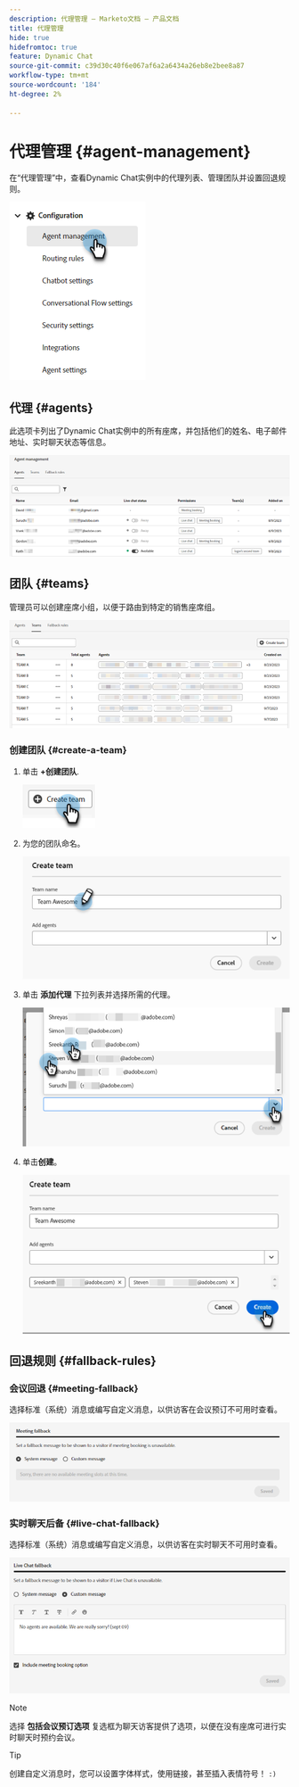 ```yaml
---
description: 代理管理 — Marketo文档 — 产品文档
title: 代理管理
hide: true
hidefromtoc: true
feature: Dynamic Chat
source-git-commit: c39d30c40f6e067af6a2a6434a26eb8e2bee8a87
workflow-type: tm+mt
source-wordcount: '184'
ht-degree: 2%

---
```


# 代理管理 {#agent-management}

在“代理管理”中，查看Dynamic Chat实例中的代理列表、管理团队并设置回退规则。

![](assets/agent-management-1.png)

## 代理 {#agents}

此选项卡列出了Dynamic Chat实例中的所有座席，并包括他们的姓名、电子邮件地址、实时聊天状态等信息。

![](assets/agent-management-2.png)

## 团队 {#teams}

管理员可以创建座席小组，以便于路由到特定的销售座席组。

![](assets/agent-management-3.png)

### 创建团队 {#create-a-team}

1. 单击 **+创建团队**.

   ![](assets/agent-management-4.png)

1. 为您的团队命名。

   ![](assets/agent-management-5.png)

1. 单击 **添加代理** 下拉列表并选择所需的代理。

   ![](assets/agent-management-6.png)

1. 单击&#x200B;**创建**。

   ![](assets/agent-management-7.png)

## 回退规则 {#fallback-rules}

### 会议回退 {#meeting-fallback}

选择标准（系统）消息或编写自定义消息，以供访客在会议预订不可用时查看。

![](assets/agent-management-8.png)

### 实时聊天后备 {#live-chat-fallback}

选择标准（系统）消息或编写自定义消息，以供访客在实时聊天不可用时查看。

![](assets/agent-management-9.png)

>[!NOTE]
>
>选择 **包括会议预订选项** 复选框为聊天访客提供了选项，以便在没有座席可进行实时聊天时预约会议。

>[!TIP]
>
>创建自定义消息时，您可以设置字体样式，使用链接，甚至插入表情符号！ `:)`
